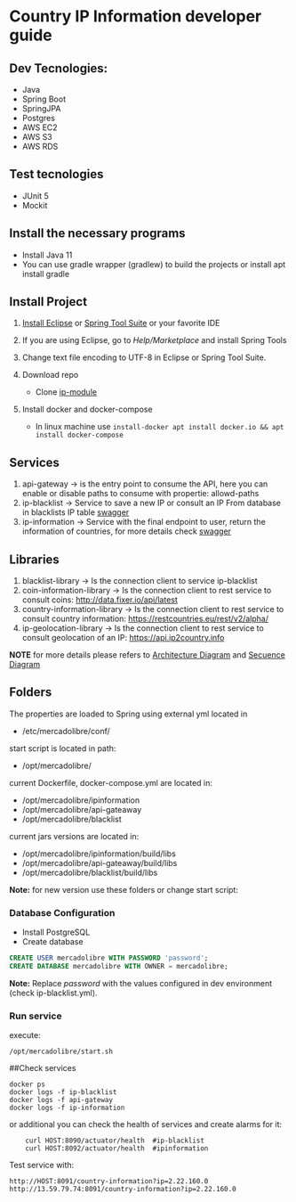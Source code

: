 # Country IP Information developer guide

## Dev Tecnologies:
* Java
* Spring Boot
* SpringJPA
* Postgres
* AWS EC2
* AWS S3
* AWS RDS

## Test tecnologies
* JUnit 5
* Mockit

## Install the necessary programs ##

* Install Java 11
* You can use gradle wrapper (gradlew) to build the projects or install apt install gradle

## Install Project ##

1. [Install Eclipse](https://www.eclipse.org/downloads/) or [Spring Tool Suite](https://spring.io/tools/sts/all) or your favorite IDE
2. If you are using Eclipse, go to *Help/Marketplace* and install Spring Tools
3. Change text file encoding to UTF-8 in Eclipse or Spring Tool Suite.
4. Download repo
	* Clone [ip-module](https://github.com/daocovalle/ip-information)

5. Install docker and docker-compose
    * In linux machine use 
	                      ```install-docker
						     apt install docker.io &&
						     apt install docker-compose```
## Services

1. api-gateway -> is the entry point to consume the API, here you can enable or disable paths to consume with propertie: allowd-paths
2. ip-blacklist -> Service to save a new IP or consult an IP From database in blacklists IP table [swagger](http://13.59.79.74:8090/swagger-ui/index.html)
3. ip-information -> Service with the final endpoint to user, return the information of countries, for more details check [swagger](http://13.59.79.74:8092/swagger-ui/index.html)

## Libraries

1. blacklist-library -> Is the connection client to service ip-blacklist
2. coin-information-library -> Is the connection client to rest service to consult coins: http://data.fixer.io/api/latest
3. country-information-library -> Is the connection client to rest service to consult country information: https://restcountries.eu/rest/v2/alpha/
4. ip-geolocation-library -> Is the connection client to rest service to consult geolocation of an IP: https://api.ip2country.info

__NOTE__ for more details please refers to [Architecture Diagram](https://github.com/daocovalle/ip-information/tree/main/doc/diagrams/architecture) and [Secuence Diagram](https://github.com/daocovalle/ip-information/tree/main/doc/diagrams/sequence)

## Folders

The properties are loaded to Spring using external yml located in

* /etc/mercadolibre/conf/

start script is located in path:

* /opt/mercadolibre/

current Dockerfile, docker-compose.yml are located in: 

* /opt/mercadolibre/ipinformation
* /opt/mercadolibre/api-gateaway
* /opt/mercadolibre/blacklist

current jars versions are located in:

* /opt/mercadolibre/ipinformation/build/libs
* /opt/mercadolibre/api-gateaway/build/libs
* /opt/mercadolibre/blacklist/build/libs

__Note:__  for new version use these folders or change start script:

### Database Configuration

* Install PostgreSQL
* Create database

```sql
CREATE USER mercadolibre WITH PASSWORD 'password';
CREATE DATABASE mercadolibre WITH OWNER = mercadolibre;
```
__Note:__ Replace _password_  with the values configured in dev environment (check ip-blacklist.yml).

### Run service

execute:
```start-services
/opt/mercadolibre/start.sh
```
##Check services

```check process and logs
docker ps
docker logs -f ip-blacklist
docker logs -f api-gateway
docker logs -f ip-information
```

or additional you can check the health of services and create alarms for it:

```health
    curl HOST:8090/actuator/health  #ip-blacklist
	curl HOST:8092/actuator/health  #ipinformation
```

Test service with:

```health
http://HOST:8091/country-information?ip=2.22.160.0
http://13.59.79.74:8091/country-information?ip=2.22.160.0
```
